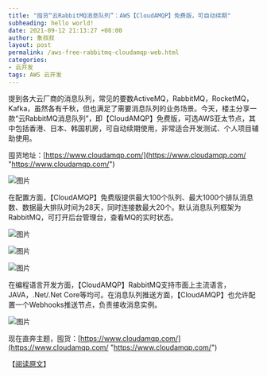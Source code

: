 ```yaml
---
title: "囤货“云RabbitMQ消息队列”：AWS【CloudAMQP】免费版，可自动续期"
subheading: hello world!
date: 2021-09-12 21:13:27 +08:00
author: 象叔叔
layout: post
permalink: /aws-free-rabbitmq-cloudamqp-web.html
categories:
- 云开发
tags: AWS 云开发
---
```


提到各大云厂商的消息队列，常见的要数ActiveMQ，RabbitMQ，RocketMQ，Kafka，虽然各有千秋，但也满足了需要消息队列的业务场景。今天，楼主分享一款“云RabbitMQ消息队列”，即【CloudAMQP】免费版，可选AWS亚太节点，其中包括香港、日本、韩国机房，可自动续期使用，非常适合开发测试、个人项目辅助使用。

囤货地址：[https://www.cloudamqp.com/](https://www.cloudamqp.com/ "https://www.cloudamqp.com/")

![图片](https://mmbiz.qpic.cn/mmbiz_jpg/9GCBOx7tR29c4upI5rASe5CEXicsHVGy8ZGvXp319xBv1kILZq4XfZLmqWHTf8Fz0EaicWxm11vLD9Y0kHTBmkkQ/640?wx_fmt=jpeg&tp=webp&wxfrom=5&wx_lazy=1&wx_co=1 "图片")

在配置方面，【CloudAMQP】免费版提供最大100个队列、最大1000个排队消息数、数据最大排队时间为28天，同时连接数最大20个。默认消息队列框架为RabbitMQ，可打开后台管理台，查看MQ的实时状态。

![图片](https://mmbiz.qpic.cn/mmbiz_jpg/9GCBOx7tR29c4upI5rASe5CEXicsHVGy8U0tWMSx2DPcB01Ql1rryqKR61g8zAthrxjYkP0nMcURUGhk1BwSicWQ/640?wx_fmt=jpeg&tp=webp&wxfrom=5&wx_lazy=1&wx_co=1 "图片")

![图片](https://mmbiz.qpic.cn/mmbiz_jpg/9GCBOx7tR29c4upI5rASe5CEXicsHVGy8h4CQN0dsU2F54AnFDhlNo0IwUkTLDiaUmqsA81QRXTc0W3GVvibJLsqQ/640?wx_fmt=jpeg&tp=webp&wxfrom=5&wx_lazy=1&wx_co=1 "图片")

![图片](https://mmbiz.qpic.cn/mmbiz_jpg/9GCBOx7tR29c4upI5rASe5CEXicsHVGy80kRy4ibxfLbLRL4paImTyYNRVLMJGQg0EyNxxBoeZ6NITXBBicFnwbJA/640?wx_fmt=jpeg&tp=webp&wxfrom=5&wx_lazy=1&wx_co=1 "图片")

在编程语言开发方面，【CloudAMQP】RabbitMQ支持市面上主流语言，JAVA，.Net/.Net Core等均可。在消息队列推送方面，【CloudAMQP】也允许配置一个Webhooks推送节点，负责接收消息实例。

![图片](https://mmbiz.qpic.cn/mmbiz_jpg/9GCBOx7tR29c4upI5rASe5CEXicsHVGy8twmvsAurX8gRJfpbwNwlwYzDLRbpicibLmxibHrxwiaUHJEebHD1bia1yaA/640?wx_fmt=jpeg&tp=webp&wxfrom=5&wx_lazy=1&wx_co=1 "图片")

现在直奔主题，囤货：[https://www.cloudamqp.com/](https://www.cloudamqp.com/ "https://www.cloudamqp.com/")

【[阅读原文](https://mp.weixin.qq.com/s?__biz=MzI4MzA2OTg1Ng==&mid=100002832&idx=1&sn=9310480f34b3f105567f58feef739937&chksm=6b9110df5ce699c91e03bd070d229879813b8897a7fef2f839452f2861f42ef6f16c25e84b3b#rd "阅读原文")】